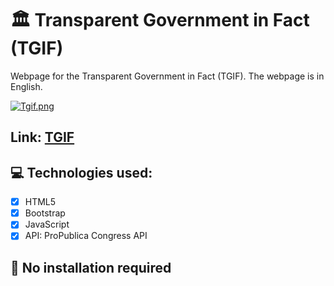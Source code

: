 # 🏛️ Transparent Government in Fact (TGIF)
Webpage for the Transparent Government in Fact (TGIF).
The webpage is in English.

[![Tgif.png](https://i.postimg.cc/xTbtJFBK/Tgif.png)](https://tgif-transparent-goverment.netlify.app/)

## Link: [TGIF](https://tgif-transparent-goverment.netlify.app/)
## 💻 Technologies used:

- [x] HTML5
- [x] Bootstrap
- [x] JavaScript
- [x] API: ProPublica Congress API

##  🔧 No installation required
